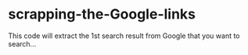 # scrapping-the-Google-links
This code will extract the 1st search result from Google that you want to search...
